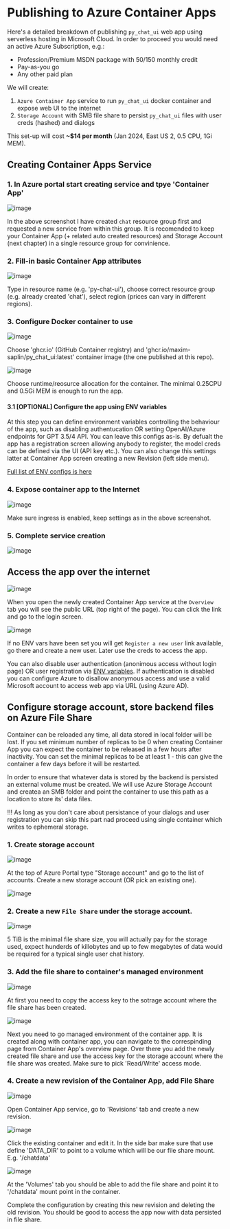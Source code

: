 # Publishing to Azure Container Apps

Here's a detailed breakdown of publishing `py_chat_ui` web app using serverless hosting in Microsoft Cloud. In order to proceed you would need an active Azure Subscription, e.g.:
- Profession/Premium MSDN package with $50/$150 monthly credit
- Pay-as-you go
- Any other paid plan

We will create:
1. `Azure Container App` service to run `py_chat_ui` docker container and expose web UI to the internet
2. `Storage Account` with SMB file share to persist `py_chat_ui` files with user creds (hashed) and dialogs

This set-up will cost **~$14 per month** (Jan 2024, East US 2, 0.5 CPU, 1Gi MEM).

## Creating Container Apps Service

### 1. In Azure portal start creating service and tpye 'Container App'

![image](https://github.com/maxim-saplin/py_chat_ui/assets/7947027/6534c0cc-fa62-47de-b11b-301f46b14109)

In the above screenshot I have created `chat` resource group first and requested a new service from within this group. It is recomended to keep your Container App (+ related auto created resources) and Storage Account (next chapter) in a single resource group for convinience.


### 2. Fill-in basic Container App attributes

![image](https://github.com/maxim-saplin/py_chat_ui/assets/7947027/3eddabfe-4956-451f-8c74-7c85a0e48d8b)

Type in resource name (e.g. 'py-chat-ui'), choose correct resource group (e.g. already created 'chat'), select region (prices can vary in different regions).

### 3. Configure Docker container to use

![image](https://github.com/maxim-saplin/py_chat_ui/assets/7947027/9542bd5e-c122-4f4b-ad41-bf40ec3d85f1)

Choose 'ghcr.io' (GitHub Container registry) and 'ghcr.io/maxim-saplin/py_chat_ui:latest' container image (the one published at this repo).

![image](https://github.com/maxim-saplin/py_chat_ui/assets/7947027/584f359d-3ad2-4f4c-9e43-d5310b50a716)

Choose runtime/reosurce allocation for the container. The minimal 0.25CPU and 0.5Gi MEM is enough to run the app.

#### 3.1 [OPTIONAL] Configure the app using ENV variables

At this step you can define environment variables controlling the behaviour of the app, such as disabling authentucation OR setting OpenAI/Azure endpoints for GPT 3.5/4 API. You can leave this configs as-is. By defualt the app has a registration screen allowing anybody to register, the model creds can be defined via the UI (API key etc.). You can also change this settings latter at Container App screen creating a new Revision (left side menu).

[Full list of ENV configs is here](https://github.com/maxim-saplin/py_chat_ui#evironment-variables)

### 4. Expose container app to the Internet

![image](https://github.com/maxim-saplin/py_chat_ui/assets/7947027/9588d959-93e6-413e-bc60-745c0af8a0ec)

Make sure ingress is enabled, keep settings as in the above screenshot.

### 5. Complete service creation

![image](https://github.com/maxim-saplin/py_chat_ui/assets/7947027/4aefce93-ae50-430b-a272-54481aa227dd)

## Access the app over the internet

![image](https://github.com/maxim-saplin/py_chat_ui/assets/7947027/d3333ec4-dce6-4c8a-9f8f-5e4c5172f988)

When you open the newly created Container App service at the `Overview` tab you will see the public URL (top right of the page). You can click the link and go to the login screen.

![image](https://github.com/maxim-saplin/py_chat_ui/assets/7947027/7aef489c-9fbe-4487-acbc-6690b01a590e)

If no ENV vars have been set you will get `Register a new user` link available, go there and create a new user. Later use the creds to access the app.

You can also disable user authentication (anonimous access without login page) OR user registration via [ENV variables](https://github.com/maxim-saplin/py_chat_ui#evironment-variables). If authentication is disabled you can configure Azure to disallow anonymous access and use a valid Microsoft account to access web app via URL (using Azure AD).

## Configure storage account, store backend files on Azure File Share

Container can be reloaded any time, all data stored in local folder will be lost. If you set minimum number of replicas to be 0 when creating Container App you can expect the container to be released in a few hours after inactivity. You can set the minimal replicas to be at least 1 - this can give the container a few days before it will be restarted.

In order to ensure that whatever data is stored by the backend is persisted an external volume must be created. We will use Azure Storage Account and createa an SMB folder and point the container to use this path as a location to store its' data files.

!!! As long as you don't care about persistance of your dialogs and user registration you can skip this part nad proceed using single container which writes to ephemeral storage.

### 1. Create storage account

![image](https://github.com/maxim-saplin/py_chat_ui/assets/7947027/c7827056-20c4-48d5-ac11-d4151e86bd87)

At the top of Azure Portal type "Storage account" and go to the list of accounts. Create a new storage account (OR pick an existing one).

![image](https://github.com/maxim-saplin/py_chat_ui/assets/7947027/8023b6f4-f8dd-4b5c-9ba7-b8132c070cf7)

### 2. Create a new `File Share` under the storage account.

![image](https://github.com/maxim-saplin/py_chat_ui/assets/7947027/78571a6a-0123-46ee-908e-ed0190ce0fc8)

5 TiB is the minimal file share size, you will actually pay for the storage used, expect hunderds of killobytes and up to few megabytes of data would be required for a typical single user chat history.

### 3. Add the file share to container's managed environment

![image](https://github.com/maxim-saplin/py_chat_ui/assets/7947027/bc24e937-ea83-4273-869e-c44061485c23)

At first you need to copy the access key to the sotrage account where the file share has been created.

![image](https://github.com/maxim-saplin/py_chat_ui/assets/7947027/115eb009-e911-499e-8497-d3374f191774)

Next you need to go managed environment of the container app. It is created along with container app, you can navigate to the correspinding page from Container App's overview page. Over there you add the newly created file share and use the access key for the storage account where the file share was created. Make sure to pick 'Read/Write' access mode.

### 4. Create a new revision of the Container App, add File Share

![image](https://github.com/maxim-saplin/py_chat_ui/assets/7947027/60f95d2f-72ea-44cc-91da-9325d8d95b8a)

Open Container App service, go to 'Revisions' tab and create a new revision.

![image](https://github.com/maxim-saplin/py_chat_ui/assets/7947027/ff76d9b4-06ca-4d93-a00c-70edf14b6a07)

Click the existing container and edit it. In the side bar make sure that use define 'DATA_DIR' to point to a volume which will be our file share mount. E.g. '/chatdata'

![image](https://github.com/maxim-saplin/py_chat_ui/assets/7947027/24f6a06b-5efa-497d-b4cf-1bce75881048)

At the 'Volumes' tab you should be able to add the file share and point it to '/chatdata' mount point in the container.

Complete the configuration by creating this new revision and deleting the old revision. You should be good to access the app now with data persisted in file share.




 





